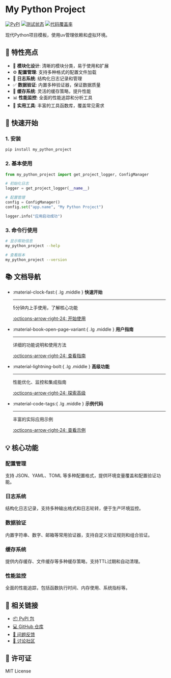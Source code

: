# My Python Project

[![PyPI](https://img.shields.io/pypi/v/my_python_project.svg)](https://pypi.python.org/pypi/my_python_project)
[![测试状态](https://github.com/1034378361/my_python_project/actions/workflows/test.yml/badge.svg)](https://github.com/1034378361/my_python_project/actions/workflows/test.yml)
[![代码覆盖率](https://codecov.io/gh/1034378361/my_python_project/branch/main/graph/badge.svg)](https://codecov.io/gh/1034378361/my_python_project)

现代Python项目模板，使用uv管理依赖和虚拟环境。

## 🌟 特性亮点

- 🔧 **模块化设计**: 清晰的模块分类，易于使用和扩展
- ⚙️ **配置管理**: 支持多种格式的配置文件加载
- 📝 **日志系统**: 结构化日志记录和管理
- ✅ **数据验证**: 内置多种验证器，保证数据质量
- 💾 **缓存系统**: 灵活的缓存策略，提升性能
- 📊 **性能监控**: 全面的性能追踪和分析工具
- 🔨 **实用工具**: 丰富的工具函数库，覆盖常见需求

## 🚀 快速开始

### 1. 安装
```bash
pip install my_python_project
```

### 2. 基本使用
```python
from my_python_project import get_project_logger, ConfigManager

# 初始化日志
logger = get_project_logger(__name__)

# 配置管理
config = ConfigManager()
config.set("app.name", "My Python Project")

logger.info("应用启动成功")
```


### 3. 命令行使用
```bash
# 显示帮助信息
my_python_project --help

# 查看版本
my_python_project --version
```


## 📚 文档导航

<div class="grid cards" markdown>

-   :material-clock-fast:{ .lg .middle } **快速开始**

    ---

    5分钟内上手使用，了解核心功能

    [:octicons-arrow-right-24: 开始使用](getting-started/quickstart.md)

-   :material-book-open-page-variant:{ .lg .middle } **用户指南**

    ---

    详细的功能说明和使用方法

    [:octicons-arrow-right-24: 查看指南](user-guide/config_management.md)

-   :material-lightning-bolt:{ .lg .middle } **高级功能**

    ---

    性能优化、监控和集成指南

    [:octicons-arrow-right-24: 探索高级](advanced/caching.md)

-   :material-code-tags:{ .lg .middle } **示例代码**

    ---

    丰富的实际应用示例

    [:octicons-arrow-right-24: 查看示例](examples/basic-usage.md)

</div>

## 💡 核心功能

### 配置管理
支持 JSON、YAML、TOML 等多种配置格式，提供环境变量覆盖和配置验证功能。

### 日志系统  
结构化日志记录，支持多种输出格式和日志轮转，便于生产环境监控。

### 数据验证
内置字符串、数字、邮箱等常用验证器，支持自定义验证规则和组合验证。

### 缓存系统
提供内存缓存、文件缓存等多种缓存策略，支持TTL过期和自动清理。

### 性能监控
全面的性能追踪，包括函数执行时间、内存使用、系统指标等。

## 🔗 相关链接

- [📦 PyPI 包](https://pypi.org/project/my_python_project/)
- [💻 GitHub 仓库](https://github.com/1034378361/my_python_project)
- [📝 问题反馈](https://github.com/1034378361/my_python_project/issues)
- [💬 讨论社区](https://github.com/1034378361/my_python_project/discussions)

## 📄 许可证

MIT License